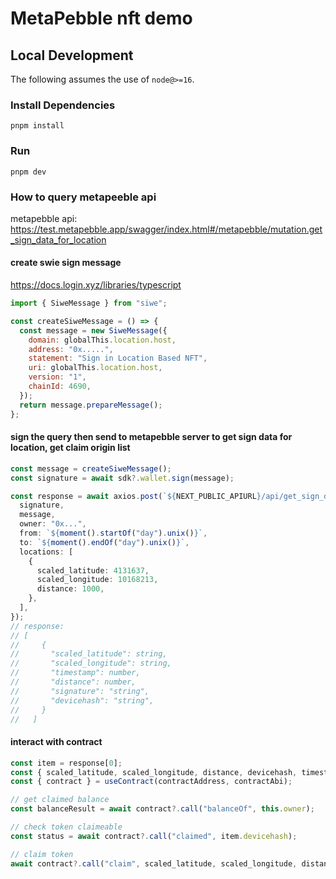 # MetaPebble nft demo

## Local Development

The following assumes the use of `node@>=16`.

### Install Dependencies

`pnpm install`

### Run

`pnpm dev`

### How to query metapeeble api

metapebble api: https://test.metapebble.app/swagger/index.html#/metapebble/mutation.get_sign_data_for_location

#### create swie sign message

https://docs.login.xyz/libraries/typescript

```js
import { SiweMessage } from "siwe";

const createSiweMessage = () => {
  const message = new SiweMessage({
    domain: globalThis.location.host,
    address: "0x.....",
    statement: "Sign in Location Based NFT",
    uri: globalThis.location.host,
    version: "1",
    chainId: 4690,
  });
  return message.prepareMessage();
};
```

#### sign the query then send to metapebble server to get sign data for location, get claim origin list

```ts
const message = createSiweMessage();
const signature = await sdk?.wallet.sign(message);

const response = await axios.post(`${NEXT_PUBLIC_APIURL}/api/get_sign_data_for_location`, {
  signature,
  message,
  owner: "0x...",
  from: `${moment().startOf("day").unix()}`,
  to: `${moment().endOf("day").unix()}`,
  locations: [
    {
      scaled_latitude: 4131637,
      scaled_longitude: 10168213,
      distance: 1000,
    },
  ],
});
// response:
// [
//     {
//       "scaled_latitude": string,
//       "scaled_longitude": string,
//       "timestamp": number,
//       "distance": number,
//       "signature": "string",
//       "devicehash": "string",
//     }
//   ]
```

#### interact with contract

```ts
const item = response[0];
const { scaled_latitude, scaled_longitude, distance, devicehash, timestamp, signature } = item;
const { contract } = useContract(contractAddress, contractAbi);

// get claimed balance
const balanceResult = await contract?.call("balanceOf", this.owner);

// check token claimeable
const status = await contract?.call("claimed", item.devicehash);

// claim token
await contract?.call("claim", scaled_latitude, scaled_longitude, distance, devicehash, timestamp, signature);
```
